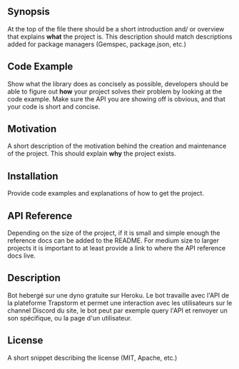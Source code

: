 ## Synopsis

At the top of the file there should be a short introduction and/ or overview that explains **what** the project is. This description should match descriptions added for package managers (Gemspec, package.json, etc.)

## Code Example

Show what the library does as concisely as possible, developers should be able to figure out **how** your project solves their problem by looking at the code example. Make sure the API you are showing off is obvious, and that your code is short and concise.

## Motivation

A short description of the motivation behind the creation and maintenance of the project. This should explain **why** the project exists.

## Installation

Provide code examples and explanations of how to get the project.

## API Reference

Depending on the size of the project, if it is small and simple enough the reference docs can be added to the README. For medium size to larger projects it is important to at least provide a link to where the API reference docs live.

## Description

Bot hebergé sur une dyno gratuite sur Heroku. Le bot travaille avec l'API de 
la plateforme Trapstorm et permet une interaction avec les utilisateurs sur
le channel Discord du site, le bot peut par exemple query l'API et renvoyer
un son spécifique, ou la page d'un utilisateur.


## License

A short snippet describing the license (MIT, Apache, etc.)
